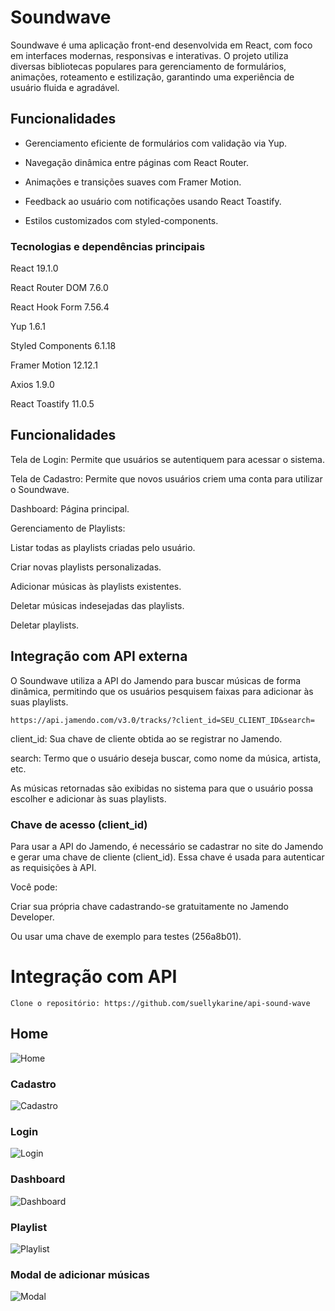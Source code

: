# Soundwave

Soundwave é uma aplicação front-end desenvolvida em React, com foco em interfaces modernas, responsivas e interativas. O projeto utiliza diversas bibliotecas populares para gerenciamento de formulários, animações, roteamento e estilização, garantindo uma experiência de usuário fluida e agradável.

## Funcionalidades

- Gerenciamento eficiente de formulários com validação via Yup.

- Navegação dinâmica entre páginas com React Router.

- Animações e transições suaves com Framer Motion.

- Feedback ao usuário com notificações usando React Toastify.

- Estilos customizados com styled-components.

### Tecnologias e dependências principais

React 19.1.0

React Router DOM 7.6.0

React Hook Form 7.56.4

Yup 1.6.1

Styled Components 6.1.18

Framer Motion 12.12.1

Axios 1.9.0

React Toastify 11.0.5

## Funcionalidades

Tela de Login: Permite que usuários se autentiquem para acessar o sistema.

Tela de Cadastro: Permite que novos usuários criem uma conta para utilizar o Soundwave.

Dashboard: Página principal.

Gerenciamento de Playlists:

Listar todas as playlists criadas pelo usuário.

Criar novas playlists personalizadas.

Adicionar músicas às playlists existentes.

Deletar músicas indesejadas das playlists.

Deletar playlists.

## Integração com API externa

O Soundwave utiliza a API do Jamendo para buscar músicas de forma dinâmica, permitindo que os usuários pesquisem faixas para adicionar às suas playlists.

```
https://api.jamendo.com/v3.0/tracks/?client_id=SEU_CLIENT_ID&search=

```

client_id: Sua chave de cliente obtida ao se registrar no Jamendo.

search: Termo que o usuário deseja buscar, como nome da música, artista, etc.

As músicas retornadas são exibidas no sistema para que o usuário possa escolher e adicionar às suas playlists.

### Chave de acesso (client_id)

Para usar a API do Jamendo, é necessário se cadastrar no site do Jamendo e gerar uma chave de cliente (client_id). Essa chave é usada para autenticar as requisições à API.

Você pode:

Criar sua própria chave cadastrando-se gratuitamente no Jamendo Developer.

Ou usar uma chave de exemplo para testes (256a8b01).

# Integração com API

```
Clone o repositório: https://github.com/suellykarine/api-sound-wave

```

## Home

![Home](./src/assets/image-2.png)

### Cadastro

![Cadastro](./src/assets/image-1.png)

### Login

![Login](./src/assets/image.png)

### Dashboard

![Dashboard](./src/assets/image-3.png)

### Playlist

![Playlist](./src/assets/image-4.png)

### Modal de adicionar músicas

![Modal](./src/assets/image6.png)
